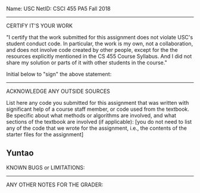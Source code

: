 
Name: 
USC NetID:
CSCI 455 PA5
Fall 2018

----------------------------------------------
CERTIFY IT'S YOUR WORK

"I certify that the work submitted for this assignment does not
violate USC's student conduct code.  In particular, the work is my
own, not a collaboration, and does not involve code created by other
people, except for the the resources explicitly mentioned in the CS 455
Course Syllabus.  And I did not share my solution or parts of it with
other students in the course."

Initial below to "sign" the above statement:


----------------------------------------------
ACKNOWLEDGE ANY OUTSIDE SOURCES

List here any code you submitted for this assignment that was written
with significant help of a course staff member, or code used from the
textbook.  Be specific about what methods or algorithms are involved,
and what sections of the textbook are involved (if applicable): [you do
not need to list any of the code that we wrote for the assignment,
i.e., the contents of the starter files for the assignment]


Yuntao
----------------------------------------------
KNOWN BUGS or LIMITATIONS:



----------------------------------------------
ANY OTHER NOTES FOR THE GRADER:
